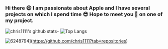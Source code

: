 ### Hi there 😄 I am passionate about Apple and I have several projects on which I spend time 😎 Hope to meet you 🤝 on one of my project.
![chris1111's github stats](https://github-readme-stats.vercel.app/api?username=chris1111&show_icons=true)- ![Top Langs](https://github-readme-stats.vercel.app/api/top-langs/?username=chris1111&show_icons=true)


![6248794](https://user-images.githubusercontent.com/6248794/90334396-670c3680-df9b-11ea-874d-c313eaee2d97.png)](https://github.com/chris1111?tab=repositories)
















